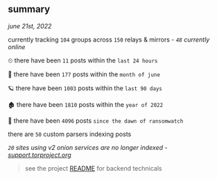
## summary
_june 21st, 2022_

currently tracking `104` groups across `150` relays & mirrors - _`48` currently online_

⏲ there have been `11` posts within the `last 24 hours`

🦈 there have been `177` posts within the `month of june`

🪐 there have been `1003` posts within the `last 90 days`

🏚 there have been `1810` posts within the `year of 2022`

🦕 there have been `4096` posts `since the dawn of ransomwatch`

there are `50` custom parsers indexing posts

_`20` sites using v2 onion services are no longer indexed - [support.torproject.org](https://support.torproject.org/onionservices/v2-deprecation/)_

> see the project [README](https://github.com/joshhighet/ransomwatch#ransomwatch--) for backend technicals
